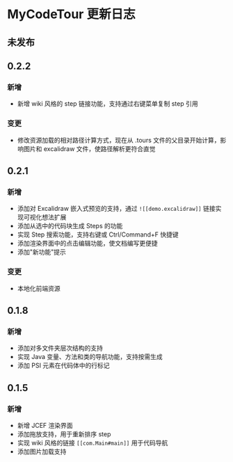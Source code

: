 <!-- Keep a Changelog guide -> https://keepachangelog.com -->

# MyCodeTour 更新日志

## 未发布

## 0.2.2

### 新增
- 新增 wiki 风格的 step 链接功能，支持通过右键菜单复制 step 引用

### 变更
- 修改资源加载的相对路径计算方式，现在从 .tours 文件的父目录开始计算，影响图片和 excalidraw 文件，使路径解析更符合直觉

## 0.2.1

### 新增
- 添加对 Excalidraw 嵌入式预览的支持，通过 `![[demo.excalidraw]]` 链接实现可视化想法扩展
- 添加从选中的代码块生成 Steps 的功能
- 实现 Step 搜索功能，支持右键或 Ctrl/Command+F 快捷键
- 添加渲染界面中的点击编辑功能，使文档编写更便捷
- 添加"新功能"提示

### 变更
- 本地化前端资源

## 0.1.8

### 新增
- 添加对多文件夹层次结构的支持
- 实现 Java 变量、方法和类的导航功能，支持按需生成
- 添加 PSI 元素在代码体中的行标记

## 0.1.5

### 新增
- 新增 JCEF 渲染界面
- 添加拖放支持，用于重新排序 step
- 实现 wiki 风格的链接 `[[com.Main#main]]` 用于代码导航
- 添加图片加载支持
